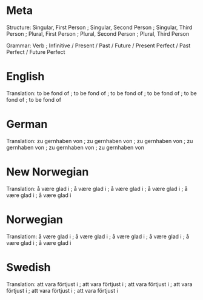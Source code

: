Meta
====

Structure: Singular, First Person ; Singular, Second Person ; Singular, Third Person ;
           Plural, First Person   ; Plural, Second Person   ; Plural, Third Person

Grammar:   Verb ; Infinitive / Present / Past / Future / Present Perfect / Past Perfect / Future Perfect



English
=======

Translation: to be fond of ; to be fond of ; to be fond of ;
             to be fond of ; to be fond of ; to be fond of



German
======

Translation: zu gernhaben von ; zu gernhaben von ; zu gernhaben von ;
             zu gernhaben von ; zu gernhaben von ; zu gernhaben von



New Norwegian
=============

Translation: å være glad i ; å være glad i ; å være glad i ;
             å være glad i ; å være glad i ; å være glad i



Norwegian
=========

Translatiom: å være glad i ; å være glad i ; å være glad i ;
             å være glad i ; å være glad i ; å være glad i



Swedish
=======

Translation: att vara förtjust i ; att vara förtjust i ; att vara förtjust i ;
             att vara förtjust i ; att vara förtjust i ; att vara förtjust i
